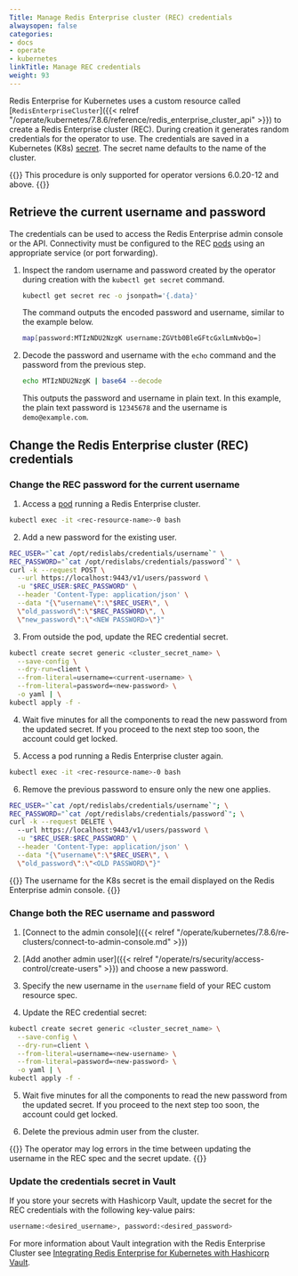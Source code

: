 ```yaml
---
Title: Manage Redis Enterprise cluster (REC) credentials
alwaysopen: false
categories:
- docs
- operate
- kubernetes
linkTitle: Manage REC credentials
weight: 93
---
```

Redis Enterprise for Kubernetes uses a custom resource called [`RedisEnterpriseCluster`]({{< relref "/operate/kubernetes/7.8.6/reference/redis_enterprise_cluster_api" >}}) to create a Redis Enterprise cluster (REC). During creation it generates random credentials for the operator to use. The credentials are saved in a Kubernetes (K8s) [secret](https://kubernetes.io/docs/concepts/configuration/secret/). The secret name defaults to the name of the cluster.

{{<note>}}
This procedure is only supported for operator versions 6.0.20-12 and above.
{{</note>}}

## Retrieve the current username and password

The credentials can be used to access the Redis Enterprise admin console or the API. Connectivity must be configured to the REC [pods](https://kubernetes.io/docs/concepts/workloads/pods/) using an appropriate service (or port forwarding).

1. Inspect the random username and password created by the operator during creation with the `kubectl get secret` command.

    ```sh
    kubectl get secret rec -o jsonpath='{.data}'
    ```

    The command outputs the encoded password and username, similar to the example below.

      ```sh
      map[password:MTIzNDU2NzgK username:ZGVtb0BleGFtcGxlLmNvbQo=]
      ```

1. Decode the password and username with the `echo` command and the password from the previous step.

    ```bash
    echo MTIzNDU2NzgK | base64 --decode
    ```

    This outputs the password and username in plain text. In this example, the plain text password is `12345678` and the username is `demo@example.com`.

## Change the Redis Enterprise cluster (REC) credentials

### Change the REC password for the current username

1. Access a [pod](https://kubernetes.io/docs/concepts/workloads/pods/) running a Redis Enterprise cluster.

```sh
kubectl exec -it <rec-resource-name>-0 bash
```

2. Add a new password for the existing user.

```bash
REC_USER="`cat /opt/redislabs/credentials/username`" \
REC_PASSWORD="`cat /opt/redislabs/credentials/password`" \
curl -k --request POST \
  --url https://localhost:9443/v1/users/password \
  -u "$REC_USER:$REC_PASSWORD" \
  --header 'Content-Type: application/json' \
  --data "{\"username\":\"$REC_USER\", \
  \"old_password\":\"$REC_PASSWORD\", \
  \"new_password\":\"<NEW PASSWORD>\"}"
```

3. From outside the pod, update the REC credential secret.

```sh
kubectl create secret generic <cluster_secret_name> \
  --save-config \
  --dry-run=client \
  --from-literal=username=<current-username> \
  --from-literal=password=<new-password> \
  -o yaml | \
kubectl apply -f -
```

4. Wait five minutes for all the components to read the new password from the updated secret. If you proceed to the next step too soon, the account could get locked.

5. Access a pod running a Redis Enterprise cluster again.

```sh
kubectl exec -it <rec-resource-name>-0 bash
```

6. Remove the previous password to ensure only the new one applies.

```sh
REC_USER="`cat /opt/redislabs/credentials/username`"; \
REC_PASSWORD="`cat /opt/redislabs/credentials/password`"; \
curl -k --request DELETE \ 
  --url https://localhost:9443/v1/users/password \
  -u "$REC_USER:$REC_PASSWORD" \
  --header 'Content-Type: application/json' \
  --data "{\"username\":\"$REC_USER\", \
  \"old_password\":\"<OLD PASSWORD\"}"
```

{{<note>}} The username for the K8s secret is the email displayed on the Redis Enterprise admin console. {{</note>}}

### Change both the REC username and password

1. [Connect to the admin console]({{< relref "/operate/kubernetes/7.8.6/re-clusters/connect-to-admin-console.md" >}})

2. [Add another admin user]({{< relref "/operate/rs/security/access-control/create-users" >}}) and choose a new password.

3. Specify the new username in the `username` field of your REC custom resource spec.

4. Update the REC credential secret:

```sh
kubectl create secret generic <cluster_secret_name> \
  --save-config \
  --dry-run=client \
  --from-literal=username=<new-username> \
  --from-literal=password=<new-password> \
  -o yaml | \
kubectl apply -f -
```

5. Wait five minutes for all the components to read the new password from the updated secret. If you proceed to the next step too soon, the account could get locked.

6. Delete the previous admin user from the cluster.

{{<note>}}
The operator may log errors in the time between updating the username in the REC spec and the secret update.
{{</note>}}

### Update the credentials secret in Vault

If you store your secrets with Hashicorp Vault, update the secret for the REC credentials with the following key-value pairs:

```sh
username:<desired_username>, password:<desired_password>
```

For more information about Vault integration with the Redis Enterprise Cluster see [Integrating Redis Enterprise for Kubernetes with Hashicorp Vault](https://github.com/RedisLabs/redis-enterprise-k8s-docs/blob/master/vault/README.md).
